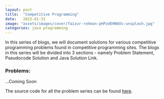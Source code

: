 ```yaml
---
layout: post
title:  "Competitive Programming"
date:   2022-01-31
image: "assets/images/cover/faizur-rehman-pHPzdEHN6Os-unsplash.jpg"
categories: java programming
---
```


In this series of blogs, we will document solutions for various competitive programming
problems found in competitive programming sites. The blogs in this series will be divided
into 3 sections - namely Problem Statement, Pseudocode Solution and Java Solution Link.

### Problems:

...Coming Soon

The source code for all the problem series can be found [here](https://github.com/dhiraj-salian/competitive-programming).